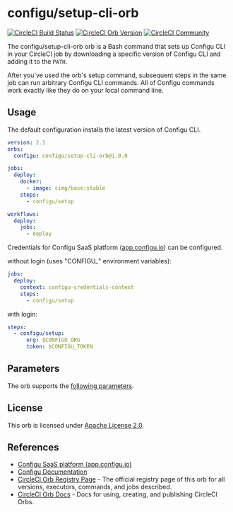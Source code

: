 # configu/setup-cli-orb

[![CircleCI Build Status](https://circleci.com/gh/<organization>/<project-name>.svg?style=shield "CircleCI Build Status")](https://circleci.com/gh/<organization>/<project-name>) [![CircleCI Orb Version](https://badges.circleci.com/orbs/<namespace>/<orb-name>.svg)](https://circleci.com/orbs/registry/orb/<namespace>/<orb-name>) [![CircleCI Community](https://img.shields.io/badge/community-CircleCI%20Discuss-343434.svg)](https://discuss.circleci.com/c/ecosystem/orbs)

The configu/setup-cli-orb orb is a Bash command that sets up Configu CLI in your CircleCI job by downloading a specific version of Configu CLI and adding it to the `PATH`.

After you've used the orb's setup command, subsequent steps in the same job can run arbitrary Configu CLI commands. All of Configu commands work exactly like they do on your local command line.

## Usage

The default configuration installs the latest version of Configu CLI.

```yaml
version: 2.1
orbs:
  configu: configu/setup-cli-orb@1.0.0

jobs:
  deploy:
    docker:
      - image: cimg/base:stable
    steps:
      - configu/setup

workflows:
  deploy:
    jobs:
      - deploy
```

<!-- A specific version of Configu CLI can be installed.

```yaml
steps:
  - configu/setup:
      version: 0.0.105
  - run: configu --version
``` -->

Credentials for Configu SaaS platform ([app.configu.io](https://app.configu.io/)) can be configured.

without login (uses "CONFIGU_" environment variables):
```yaml
jobs:
  deploy:
    context: configu-credentials-context
    steps:
      - configu/setup
```

with login:
```yaml
steps:
  - configu/setup:
      org: $CONFIGU_ORG
      token: $CONFIGU_TOKEN
```

## Parameters

The orb supports the [following parameters](https://github.com/configu/setup-cli-orb/blob/main/src/commands/setup.yml#L4).

## License

This orb is licensed under [Apache License 2.0](https://github.com/configu/setup-cli-orb/blob/main/LICENSE).

## References
- [Configu SaaS platform (app.configu.io)](https://app.configu.io/)
- [Configu Documentation](https://configu.io/docs)
- [CircleCI Orb Registry Page](https://circleci.com/orbs/registry/orb/<namespace>/<orb-name>) - The official registry page of this orb for all versions, executors, commands, and jobs described.
- [CircleCI Orb Docs](https://circleci.com/docs/2.0/orb-intro/#section=configuration) - Docs for using, creating, and publishing CircleCI Orbs.